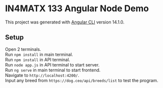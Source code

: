 # IN4MATX 133 Angular Node Demo

This project was generated with [Angular CLI](https://github.com/angular/angular-cli) version 14.1.0.

## Setup

Open 2 terminals.\
Run `npm install` in main terminal.\
Run `npm install` in API terminal.\
Run `node app.js` in API terminal to start server.\
Run `ng serve` in main terminal to start frontend.\
Navigate to `http://localhost:4200/`.\
Input any breed from `https://dog.ceo/api/breeds/list` to test the program.